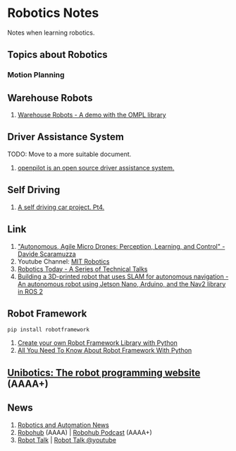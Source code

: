 # Robotics Notes
Notes when learning robotics.

## Topics about Robotics

### Motion Planning



## Warehouse Robots
1. [Warehouse Robots - A demo with the OMPL library](https://medium.com/@oscar.personal/warehouse-robots-1271befd5aeb)

## Driver Assistance System
TODO: Move to a more suitable document.
1. [openpilot is an open source driver assistance system.](https://github.com/commaai/openpilot)

## Self Driving
1. [A self driving car project. Pt4.](https://medium.com/@stevechange/a-self-driving-car-project-pt4-610931a00f09)

## Link
1. ["Autonomous, Agile Micro Drones: Perception, Learning, and Control" - Davide Scaramuzza](https://www.youtube.com/watch?v=LhO5WSFH7ZY)
2. Youtube Channel: [MIT Robotics](https://www.youtube.com/@MITRoboticsSeminar/videos)
3. [Robotics Today - A Series of Technical Talks](https://roboticstoday.github.io/index.html)
4. [Building a 3D-printed robot that uses SLAM for autonomous navigation - An autonomous robot using Jetson Nano, Arduino, and the Nav2 library in ROS 2](https://medium.com/@pliam1105/building-a-3d-printed-robot-that-uses-slam-for-autonomous-navigation-cd83473dac7c)

## Robot Framework
`pip install robotframework`

1. [Create your own Robot Framework Library with Python](https://www.youtube.com/watch?v=gutNvX3L-e4)
2. [All You Need To Know About Robot Framework With Python](https://medium.com/edureka/robot-framework-tutorial-f8a75ab23cfd)

## [Unibotics: The robot programming website](https://unibotics.org/) (AAAA+)

## News
1. [Robotics and Automation News](https://roboticsandautomationnews.com/)
2. [Robohub](https://robohub.org/) (AAAA) | [Robohub Podcast](https://robohub.org/podcast/) (AAAA+)
3. [Robot Talk](https://www.robottalk.org/) | [Robot Talk @youtube](https://www.youtube.com/@RobotTalk/videos)
